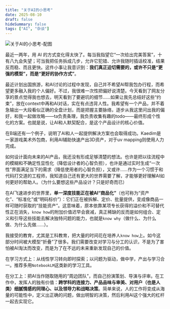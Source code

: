 ```yaml
---
title: "关于AI的小思考"
date: 2025-08-10
draft: false
hideSummary: false
tags: ["AI", "杂谈"]
---
```


![关于AI的小思考-配图](/thinking_of_ai/cover.png)

最近一两年，用 AI 的方式变化得太快了。每当我指望它“一次给出完美答案”，十有八九会失望；可当我把任务拆成几步，允许它犯错、允许我随时插话校准，结果反而稳、而且更快。这件小事让我意识到：**我们真正迫切需要的，或许不只是“更强的模型”，而是“更好的协作方式”**。

最近计划出国旅游，和AI讨论的过程中发现，自己并不希望AI帮我包办行程，而希望更多融入我的个人偏好。不过，我很难一次性把偏好说清楚。今天看到了网友分享的景点觉得我也想去，明天看到了要避坑的细节……如果让我先总结好这些“约束”，放在context中再和AI对话，实在有点违背人性。我希望有一个产品，并不着急输出一大段看似正确的全盘计划，而是把握主要脉络，逐步从我这里问出我的偏好，和我一起做攻略——ta负责条理，我负责收集有趣的todo——最终形成个性化的方案。也就是说，让AI和人默契配合，是这个产品设计的核心价值。


在B端还有一个例子，说明了AI和人一起提供解决方案也会取得成功。Kaedim是一家游戏美术外包商，利用AI辅助快速产出3D资产，对于uv mapping则使用人力完成。


如何设计面向未来的AI产品，我还没有形成足够清楚的想法。也许是把以往流程中的模糊和不确定性显性化（降低设计者的心智负担），也许是通过实时生成“一次性”界面满足当下的需求（降低使用者的心智负担），又或许……作为一个习惯于和代码打交道的工程师，我知道自己还有更大的世界需要了解，才能够更好理解AI如何更好的帮助人。（为什么要想这些产品设计？只是好奇而已）


在AI飞速进步的世界里，**单一深度技能正在被AI“商品化”**（也可称为“资产化”、“标准化”或“明码标价”）：它们正在被拆解、定价、批量提供，变成像商品一样可随时获取的“技能资产”。这意味着，原本依靠某项专长获得的溢价和不可替代性正在消失，`know how`的附加价值迟早会衰减，真正稀缺的反而是如何组合、定义和引导这些技能去解决独特问题的能力，也就是`know why`（做什么、为什么做、为什么先做……）。

我接受的教育，尤其是工科教育，把大量的时间花在培养人`know how`上。如今这部分时间被大模型“折叠”了很多。我们需要改变对学习与分工的认识，不是为了害怕被AI淘汰而改变，而是为了在不远的未来重新发现自己的价值。

在学习方式上：从线性学习转向即时探索；以问题为驱动，做中学，产出与学习合一。推荐多用`NotebookLM`这类新的学习工具。

在分工上：把AI当作随取随用的“周边团队”，而自己扮演策划、导演与评审。在工作中，发挥人的独有价值：**跨学科的连接力、产品品味与审美、对用户（也是人类）细腻情感的同理心、以及领导力和战略决策**。简单来说，人的工作将变成从海量的可能性中，定义出正确的问题，做出明智的决策，然后利用AI这个强大的杠杆一起去实现它。
